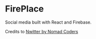 # FirePlace

Social media built with React and Firebase.

Credits to [Nwitter by Nomad Coders](https://github.com/nomadcoders/nwitter)
